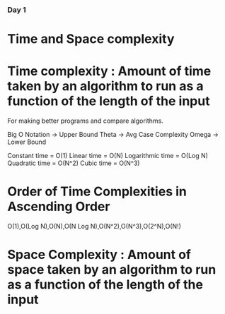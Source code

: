### Day 1
# Time and Space complexity

# Time complexity : Amount of time taken by an algorithm to run as a function of the length of the input
For making better programs and compare algorithms.

Big O Notation -> Upper Bound
Theta -> Avg Case Complexity 
Omega -> Lower Bound

Constant time = O(1)
Linear time = O(N)
Logarithmic time = O(Log N)
Quadratic time = O(N^2)
Cubic time = O(N^3)

# Order of Time Complexities in Ascending Order
O(1),O(Log N),O(N),O(N Log N),O(N^2),O(N^3),O(2^N),O(N!)

# Space Complexity : Amount of space taken by an algorithm to run as a function of the length of the input

